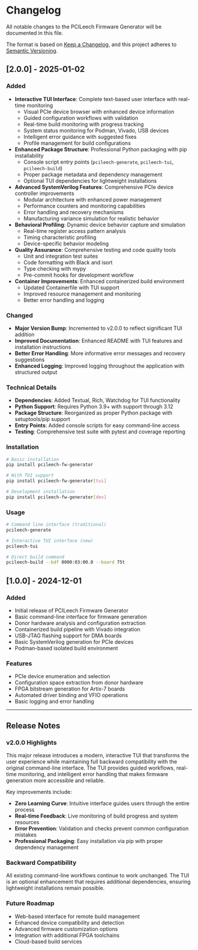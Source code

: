 # Changelog

All notable changes to the PCILeech Firmware Generator will be documented in this file.

The format is based on [Keep a Changelog](https://keepachangelog.com/en/1.0.0/),
and this project adheres to [Semantic Versioning](https://semver.org/spec/v2.0.0.html).

## [2.0.0] - 2025-01-02

### Added
- **Interactive TUI Interface**: Complete text-based user interface with real-time monitoring
  - Visual PCIe device browser with enhanced device information
  - Guided configuration workflows with validation
  - Real-time build monitoring with progress tracking
  - System status monitoring for Podman, Vivado, USB devices
  - Intelligent error guidance with suggested fixes
  - Profile management for build configurations
- **Enhanced Package Structure**: Professional Python packaging with pip installability
  - Console script entry points (`pcileech-generate`, `pcileech-tui`, `pcileech-build`)
  - Proper package metadata and dependency management
  - Optional TUI dependencies for lightweight installations
- **Advanced SystemVerilog Features**: Comprehensive PCIe device controller improvements
  - Modular architecture with enhanced power management
  - Performance counters and monitoring capabilities
  - Error handling and recovery mechanisms
  - Manufacturing variance simulation for realistic behavior
- **Behavioral Profiling**: Dynamic device behavior capture and simulation
  - Real-time register access pattern analysis
  - Timing characteristic profiling
  - Device-specific behavior modeling
- **Quality Assurance**: Comprehensive testing and code quality tools
  - Unit and integration test suites
  - Code formatting with Black and isort
  - Type checking with mypy
  - Pre-commit hooks for development workflow
- **Container Improvements**: Enhanced containerized build environment
  - Updated Containerfile with TUI support
  - Improved resource management and monitoring
  - Better error handling and logging

### Changed
- **Major Version Bump**: Incremented to v2.0.0 to reflect significant TUI addition
- **Improved Documentation**: Enhanced README with TUI features and installation instructions
- **Better Error Handling**: More informative error messages and recovery suggestions
- **Enhanced Logging**: Improved logging throughout the application with structured output

### Technical Details
- **Dependencies**: Added Textual, Rich, Watchdog for TUI functionality
- **Python Support**: Requires Python 3.9+ with support through 3.12
- **Package Structure**: Reorganized as proper Python package with setuptools/pip support
- **Entry Points**: Added console scripts for easy command-line access
- **Testing**: Comprehensive test suite with pytest and coverage reporting

### Installation
```bash
# Basic installation
pip install pcileech-fw-generator

# With TUI support
pip install pcileech-fw-generator[tui]

# Development installation
pip install pcileech-fw-generator[dev]
```

### Usage
```bash
# Command line interface (traditional)
pcileech-generate

# Interactive TUI interface (new)
pcileech-tui

# Direct build command
pcileech-build --bdf 0000:03:00.0 --board 75t
```

## [1.0.0] - 2024-12-01

### Added
- Initial release of PCILeech Firmware Generator
- Basic command-line interface for firmware generation
- Donor hardware analysis and configuration extraction
- Containerized build pipeline with Vivado integration
- USB-JTAG flashing support for DMA boards
- Basic SystemVerilog generation for PCIe devices
- Podman-based isolated build environment

### Features
- PCIe device enumeration and selection
- Configuration space extraction from donor hardware
- FPGA bitstream generation for Artix-7 boards
- Automated driver binding and VFIO operations
- Basic logging and error handling

---

## Release Notes

### v2.0.0 Highlights

This major release introduces a modern, interactive TUI that transforms the user experience while maintaining full backward compatibility with the original command-line interface. The TUI provides guided workflows, real-time monitoring, and intelligent error handling that makes firmware generation more accessible and reliable.

Key improvements include:
- **Zero Learning Curve**: Intuitive interface guides users through the entire process
- **Real-time Feedback**: Live monitoring of build progress and system resources
- **Error Prevention**: Validation and checks prevent common configuration mistakes
- **Professional Packaging**: Easy installation via pip with proper dependency management

### Backward Compatibility

All existing command-line workflows continue to work unchanged. The TUI is an optional enhancement that requires additional dependencies, ensuring lightweight installations remain possible.

### Future Roadmap

- Web-based interface for remote build management
- Enhanced device compatibility and detection
- Advanced firmware customization options
- Integration with additional FPGA toolchains
- Cloud-based build services